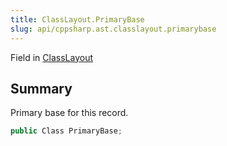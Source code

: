 ```yaml
---
title: ClassLayout.PrimaryBase
slug: api/cppsharp.ast.classlayout.primarybase
---
```

Field in [ClassLayout](/api/cppsharp/ast/classlayout)

## Summary


Primary base for this record.


```csharp
public Class PrimaryBase;
```

